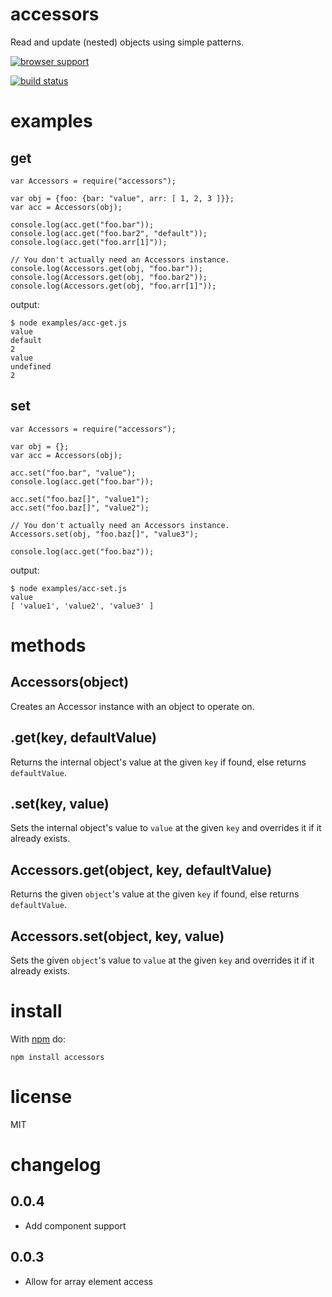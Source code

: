 # accessors

Read and update (nested) objects using simple patterns.

[![browser support](http://ci.testling.com/ttaubert/node-accessors.png)](http://ci.testling.com/ttaubert/node-accessors)

[![build status](https://secure.travis-ci.org/ttaubert/node-accessors.png)](http://travis-ci.org/ttaubert/node-accessors)

# examples

## get

    var Accessors = require("accessors");

    var obj = {foo: {bar: "value", arr: [ 1, 2, 3 ]}};
    var acc = Accessors(obj);

    console.log(acc.get("foo.bar"));
    console.log(acc.get("foo.bar2", "default"));
    console.log(acc.get("foo.arr[1]"));

    // You don't actually need an Accessors instance.
    console.log(Accessors.get(obj, "foo.bar"));
    console.log(Accessors.get(obj, "foo.bar2"));
    console.log(Accessors.get(obj, "foo.arr[1]"));

output:

    $ node examples/acc-get.js
    value
    default
    2
    value
    undefined
    2

## set

    var Accessors = require("accessors");

    var obj = {};
    var acc = Accessors(obj);

    acc.set("foo.bar", "value");
    console.log(acc.get("foo.bar"));

    acc.set("foo.baz[]", "value1");
    acc.set("foo.baz[]", "value2");

    // You don't actually need an Accessors instance.
    Accessors.set(obj, "foo.baz[]", "value3");

    console.log(acc.get("foo.baz"));

output:

    $ node examples/acc-set.js
    value
    [ 'value1', 'value2', 'value3' ]

# methods

Accessors(object)
-----------------

Creates an Accessor instance with an object to operate on.

.get(key, defaultValue)
-----------------------

Returns the internal object's value at the given `key` if found, else returns `defaultValue`.

.set(key, value)
----------------

Sets the internal object's value to `value` at the given `key` and overrides it if it already exists.

Accessors.get(object, key, defaultValue)
----------------------------------------

Returns the given `object`'s value at the given `key` if found, else returns `defaultValue`.

Accessors.set(object, key, value)
---------------------------------

Sets the given `object`'s value to `value` at the given `key` and overrides it if it already exists.

# install

With [npm](https://npmjs.org) do:

```
npm install accessors
```

# license

MIT

# changelog

0.0.4
-----
* Add component support

0.0.3
-----
* Allow for array element access
